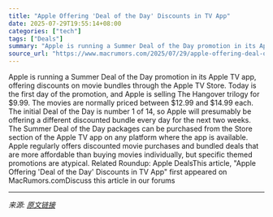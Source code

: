 ```yaml
---
title: "Apple Offering 'Deal of the Day' Discounts in TV App"
date: 2025-07-29T19:55:14+08:00
categories: ["tech"]
tags: ["Deals"]
summary: "Apple is running a Summer Deal of the Day promotion in its Apple TV app, offering discounts on movie bundles through the Apple TV Store. Today is the first day of the promotion, and Apple is selling T"
source_url: "https://www.macrumors.com/2025/07/29/apple-offering-deal-of-the-day-discounts-in-tv-app/"
---
```


Apple is running a Summer Deal of the Day promotion in its Apple TV app, offering discounts on movie bundles through the Apple TV Store. Today is the first day of the promotion, and Apple is selling The Hangover trilogy for &#36;9.99. The movies are normally priced between &#36;12.99 and &#36;14.99 each. The initial Deal of the Day is number 1 of 14, so Apple will presumably be offering a different discounted bundle every day for the next two weeks. The Summer Deal of the Day packages can be purchased from the Store section of the Apple TV app on any platform where the app is available. Apple regularly offers discounted movie purchases and bundled deals that are more affordable than buying movies individually, but specific themed promotions are atypical. Related Roundup: Apple DealsThis article, &quot;Apple Offering &#039;Deal of the Day&#039; Discounts in TV App&quot; first appeared on MacRumors.comDiscuss this article in our forums

---

*来源: [原文链接](https://www.macrumors.com/2025/07/29/apple-offering-deal-of-the-day-discounts-in-tv-app/)*
